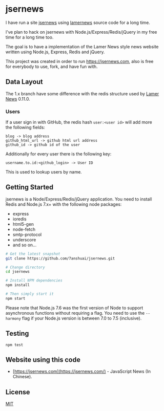 # jsernews

I have run a site [jsernews](https://jsernews.com) using [lamernews](https://github.com/antirez/lamernews) source code for a long time.

I've plan to hack on jsernews with Node.js/Express/Redis/jQuery in my free time for a long time too.

The goal is to have a implementation of the Lamer News style news website written using Node.js, Express, Redis and jQuery.

This project was created in order to run https://jsernews.com, also is free for everybody to use, fork, and have fun with.

## Data Layout

The 1.x branch have some difference with the redis structure used by [Lamer News](https://github.com/antirez/lamernews#data-layout) 0.11.0.

### Users

If a user sign in with GitHub, the redis hash `user:<user id>` will add more the following fields:

```
blog -> blog address
github_html_url -> github html url address
github_id -> github id of the user
```

Additionally for every user there is the following key:

```
username.to.id:<github_login> -> User ID
```

This is used to lookup users by name.

## Getting Started
jsernews is a Node/Express/Redis/jQuery application. You need to install Redis and Node.js 7.x+ with the following node packages:

- express
- ioredis
- html5-gen
- node-fetch
- smtp-protocol
- underscore
- and so on...

```bash
# Get the latest snapshot
git clone https://github.com/7anshuai/jsernews.git

# Change directory
cd jsernews

# Install NPM dependencies
npm install

# Then simply start it
npm start
```

Please note that Node.js 7.6 was the first version of Node to support asynchronous functions without requiring a flag. You need to use the `--harmony` flag if your Node.js version is between 7.0 to 7.5 (inclusive).

## Testing
```
npm test
```

## Website using this code

- [https://jsernews.com](https://jsernews.com/) - JavaScript News (In Chinese).

## License
[MIT](/LICENSE)
